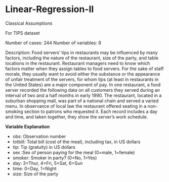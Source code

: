 # Linear-Regression-II
Classical Assumptions

For TIPS dataset 

Number of cases: 244
Number of variables: 8

Description: Food servers’ tips in restaurants may be influenced by many
factors, including the nature of the restaurant, size of the party, and table
locations in the restaurant. Restaurant managers need to know which factors
matter when they assign tables to food servers. For the sake of staff morale,
they usually want to avoid either the substance or the appearance of unfair
treatment of the servers, for whom tips (at least in restaurants in the United
States) are a major component of pay.
In one restaurant, a food server recorded the following data on all customers
they served during an interval of two and a half months in early 1990.
The restaurant, located in a suburban shopping mall, was part of a national
chain and served a varied menu. In observance of local law the restaurant
offered seating in a non-smoking section to patrons who requested it. Each
record includes a day and time, and taken together, they show the server’s
work schedule.

**Variable Explanation**

- obs: Observation number
- totbill: Total bill (cost of the meal), including tax, in US dollars
- tip: Tip (gratuity) in US dollars
- sex :Sex of person paying for the meal (0=male, 1=female)
- smoker: Smoker in party? (0=No, 1=Yes)
- day: 3=Thur, 4=Fri, 5=Sat, 6=Sun
- time: 0=Day, 1=Night
- size: Size of the party
